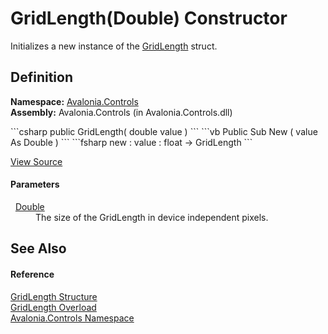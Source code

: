 # GridLength(Double) Constructor


Initializes a new instance of the <a href="T_Avalonia_Controls_GridLength">GridLength</a> struct.



## Definition
**Namespace:** <a href="N_Avalonia_Controls">Avalonia.Controls</a>  
**Assembly:** Avalonia.Controls (in Avalonia.Controls.dll)

<Tabs groupId="api-code-preview">
<TabItem value="csharp" label="C#">
```csharp
public GridLength(
	double value
)
```
</TabItem>
<TabItem value="vb" label="VB">
```vb
Public Sub New ( 
	value As Double
)
```
</TabItem>
<TabItem value="fsharp" label="F#">
```fsharp
new : 
        value : float -> GridLength
```
</TabItem>
</Tabs>



<a href="https://github.com/AvaloniaUI/Avalonia/tree/master/src/Avalonia.Controls/GridLength.cs#L49" title="View the source code">View Source</a>



#### Parameters
<dl><dt>  <a href="https://learn.microsoft.com/dotnet/api/system.double" target="_blank" rel="noopener noreferrer">Double</a></dt><dd>The size of the GridLength in device independent pixels.</dd></dl>

## See Also


#### Reference
<a href="T_Avalonia_Controls_GridLength">GridLength Structure</a>  
<a href="Overload_Avalonia_Controls_GridLength__ctor">GridLength Overload</a>  
<a href="N_Avalonia_Controls">Avalonia.Controls Namespace</a>  


